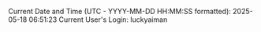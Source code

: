 Current Date and Time (UTC - YYYY-MM-DD HH:MM:SS formatted): 2025-05-18 06:51:23
Current User's Login: luckyaiman
